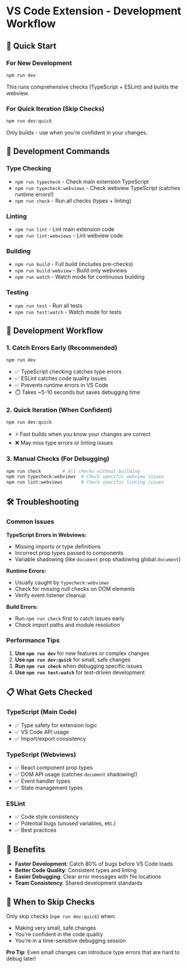 # VS Code Extension - Development Workflow

## 🚀 Quick Start

### For New Development
```bash
npm run dev
```
This runs comprehensive checks (TypeScript + ESLint) and builds the webview.

### For Quick Iteration (Skip Checks)
```bash
npm run dev:quick
```
Only builds - use when you're confident in your changes.

## 🔧 Development Commands

### Type Checking
- `npm run typecheck` - Check main extension TypeScript
- `npm run typecheck:webviews` - Check webview TypeScript (catches runtime errors!)
- `npm run check` - Run all checks (types + linting)

### Linting
- `npm run lint` - Lint main extension code
- `npm run lint:webviews` - Lint webview code

### Building
- `npm run build` - Full build (includes pre-checks)
- `npm run build:webview` - Build only webviews
- `npm run watch` - Watch mode for continuous building

### Testing
- `npm run test` - Run all tests
- `npm run test:watch` - Watch mode for tests

## 🎯 Development Workflow

### 1. **Catch Errors Early** (Recommended)
```bash
npm run dev
```
- ✅ TypeScript checking catches type errors
- ✅ ESLint catches code quality issues
- ✅ Prevents runtime errors in VS Code
- ⏱️ Takes ~5-10 seconds but saves debugging time

### 2. **Quick Iteration** (When Confident)
```bash
npm run dev:quick
```
- ⚡ Fast builds when you know your changes are correct
- ❌ May miss type errors or linting issues

### 3. **Manual Checks** (For Debugging)
```bash
npm run check        # All checks without building
npm run typecheck:webviews  # Check specific webview issues
npm run lint:webviews       # Check specific linting issues
```

## 🛠️ Troubleshooting

### Common Issues

**TypeScript Errors in Webviews:**
- Missing imports or type definitions
- Incorrect prop types passed to components
- Variable shadowing (like `document` prop shadowing global `document`)

**Runtime Errors:**
- Usually caught by `typecheck:webviews`
- Check for missing null checks on DOM elements
- Verify event listener cleanup

**Build Errors:**
- Run `npm run check` first to catch issues early
- Check import paths and module resolution

### Performance Tips

1. **Use `npm run dev`** for new features or complex changes
2. **Use `npm run dev:quick`** for small, safe changes
3. **Run `npm run check`** when debugging specific issues
4. **Use `npm run test:watch`** for test-driven development

## 📋 What Gets Checked

### TypeScript (Main Code)
- ✅ Type safety for extension logic
- ✅ VS Code API usage
- ✅ Import/export consistency

### TypeScript (Webviews)
- ✅ React component prop types
- ✅ DOM API usage (catches `document` shadowing!)
- ✅ Event handler types
- ✅ State management types

### ESLint
- ✅ Code style consistency
- ✅ Potential bugs (unused variables, etc.)
- ✅ Best practices

## 🎉 Benefits

- **Faster Development**: Catch 80% of bugs before VS Code loads
- **Better Code Quality**: Consistent types and linting
- **Easier Debugging**: Clear error messages with file locations
- **Team Consistency**: Shared development standards

## 🚨 When to Skip Checks

Only skip checks (`npm run dev:quick`) when:
- Making very small, safe changes
- You're confident in the code quality
- You're in a time-sensitive debugging session

**Pro Tip**: Even small changes can introduce type errors that are hard to debug later!
